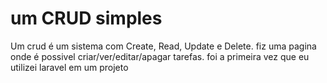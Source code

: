 # um CRUD simples

Um crud é um sistema com Create, Read, Update e Delete.
fiz uma pagina onde é possivel criar/ver/editar/apagar tarefas.
foi a primeira vez que eu utilizei laravel em um projeto
